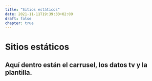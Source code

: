 ```yaml
---
title: "Sitios estáticos"
date: 2021-11-11T19:39:33+02:00
draft: false
chapter: true
---
```


# Sitios estáticos

## Aquí dentro están el carrusel, los datos tv y la plantilla.